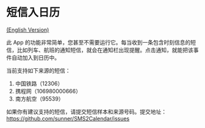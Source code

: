 # 短信入日历

[(English Version)](https://github.com/sunner/SMS2Calendar/blob/master/README.md)

此 App 的功能非常简单，您甚至不需要运行它。每当收到一条包含时刻信息的短信，比如列车、航班的通知短信，就会在通知栏出现提醒。点击通知，就能把该事件自动加入到日历中。

当前支持如下来源的短信：

1. 中国铁路（12306）
2. 携程网（106980000666）
3. 南方航空（95539）

如果你有建议支持的短信，请提交短信样本和来源号码。提交地址：https://github.com/sunner/SMS2Calendar/issues
